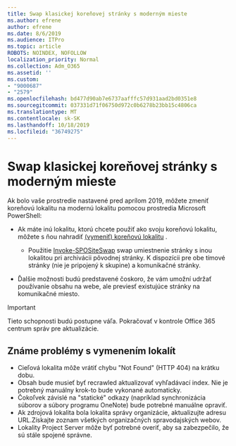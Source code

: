 ```yaml
---
title: Swap klasickej koreňovej stránky s moderným mieste
ms.author: efrene
author: efrene
ms.date: 8/6/2019
ms.audience: ITPro
ms.topic: article
ROBOTS: NOINDEX, NOFOLLOW
localization_priority: Normal
ms.collection: Adm_O365
ms.assetid: ''
ms.custom:
- "9000687"
- "2579"
ms.openlocfilehash: bd477d90ab7e6737aafffc57d931aad2bd0351e8
ms.sourcegitcommit: 037331d71f06750d972c0b6278b23bb15c4806ca
ms.translationtype: MT
ms.contentlocale: sk-SK
ms.lasthandoff: 10/18/2019
ms.locfileid: "36749275"
---
```

# <a name="swap-your-classic-root-site-with-a-modern-site"></a>Swap klasickej koreňovej stránky s moderným mieste

Ak bolo vaše prostredie nastavené pred aprílom 2019, môžete zmeniť koreňovú lokalitu na modernú lokalitu pomocou prostredia Microsoft PowerShell:

- Ak máte inú lokalitu, ktorú chcete použiť ako svoju koreňovú lokalitu, môžete s ňou nahradiť [(vymeniť) koreňovú lokalitu](https://docs.microsoft.com/sharepoint/modern-root-site) . 
    - Použitie [Invoke-SPOSiteSwap](https://docs.microsoft.com/powershell/module/sharepoint-online/invoke-spositeswap?view=sharepoint-ps) swap umiestnenie stránky s inou lokalitou pri archivácii pôvodnej stránky. K dispozícii pre obe tímové stránky (nie je pripojený k skupine) a komunikačné stránky. 

- Ďalšie možnosti budú predstavené čoskoro, že vám umožní udržať používanie obsahu na webe, ale previesť existujúce stránky na komunikačné miesto. 
>[!Important]
>Tieto schopnosti budú postupne váľa. Pokračovať v kontrole Office 365 centrum správ pre aktualizácie. 

## <a name="known-issues-with-swapping-sites"></a>Známe problémy s vymenením lokalít

- Cieľová lokalita môže vrátiť chybu "Not Found" (HTTP 404) na krátku dobu.
- Obsah bude musieť byť recrawled aktualizovať vyhľadávací index. Nie je potrebný manuálny krok-to bude vykonané automaticky.
- Čokoľvek závislé na "statické" odkazy (napríklad synchronizácia súborov a súbory programu OneNote) bude potrebné manuálne opraviť.
- Ak zdrojová lokalita bola lokalita správy organizácie, aktualizujte adresu URL.Získajte zoznam všetkých organizačných spravodajských webov.
- Lokality Project Server môže byť potrebné overiť, aby sa zabezpečilo, že sú stále spojené správne.





